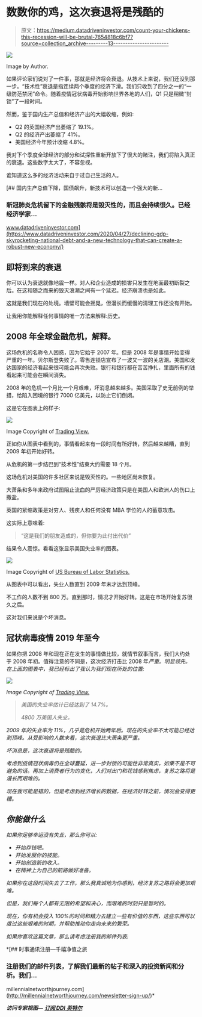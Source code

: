 # 数数你的鸡，这次衰退将是残酷的

> 原文：<https://medium.datadriveninvestor.com/count-your-chickens-this-recession-will-be-brutal-7654818c6bf7?source=collection_archive---------13----------------------->

![](img/699670c4a706de9c00974af34fad5908.png)

Image by Author.

如果评论家们说对了一件事，那就是经济将会衰退。从技术上来说，我们还没到那一步。“技术性”衰退是指连续两个季度的经济下滑。我们只收到了四分之一的“一级防范禁闭”命令。随着疫情冠状病毒开始影响世界各地的人们，Q1 只是稍微“封锁”了一段时间。

然而，鉴于国内生产总值和经济产出的大幅收缩，例如:

*   Q2 的英国经济产出萎缩了 19.1%。
*   Q2 的经济产出萎缩了 41%。
*   美国经济今年预计收缩 4.8%。

我对下个季度全球经济的部分和试探性重新开放下了很大的赌注，我们将陷入真正的衰退。这些数字太大了，不容忽视。

谁知道这么多的经济活动来自于过自己生活的人。

[](https://www.datadriveninvestor.com/2020/04/27/declining-gdp-skyrocketing-national-debt-and-a-new-technology-that-can-create-a-robust-new-economy/) [## 国内生产总值下降，国债飙升，新技术可以创造一个强大的新…

### 新冠肺炎危机留下的金融残骸将是毁灭性的，而且会持续很久。已经经济学家…

www.datadriveninvestor.com](https://www.datadriveninvestor.com/2020/04/27/declining-gdp-skyrocketing-national-debt-and-a-new-technology-that-can-create-a-robust-new-economy/) 

## 即将到来的衰退

你可以认为衰退就像地震一样。对人和企业造成的损害只发生在地面最初断裂之后。在这和随之而来的毁灭浪潮之间有一个延迟。经济崩溃也是如此。

这就是我们现在的处境。墙壁可能会摇晃，但漫长而缓慢的清理工作还没有开始。

让我用你能解释任何事情的唯一方法来解释:历史。

## 2008 年全球金融危机，解释。

这场危机的名称令人困惑，因为它始于 2007 年。但是 2008 年是事情开始变得严重的一年。贝尔斯登失败了。零售连锁店宣布了一波又一波的关店潮。美国和发达国家的经济看起来很可能会再次失败。银行和银行都在苦苦挣扎，里面所有的钱看起来可能会在瞬间消失。

2008 年的危机一个月比一个月艰难，坏消息越来越多。美国采取了史无前例的举措，给陷入困境的银行 7000 亿美元，以防止它们倒闭。

这是它在图表上的样子:

![](img/afa957f386df6a4bd3eb664d1222699c.png)

Image Copyright of [Trading View.](https://uk.tradingview.com/symbols/SPX/)

正如你从图表中看到的，事情看起来有一段时间有所好转，然后越来越糟，直到 2009 年初开始好转。

从危机的第一步结巴到“技术性”结束大约需要 18 个月。

这场危机对美国的许多社区来说是毁灭性的。一些地区尚未恢复。

大萧条和多年来政府试图阻止流血的严厉经济政策只是在美国人和欧洲人的伤口上撒盐。

英国的紧缩政策是对穷人、残疾人和任何没有 MBA 学位的人的蓄意攻击。

这实际上意味着:

> “这是我们的朋友造成的，但你要为此付出代价”

结果令人震惊。看看这张显示美国失业率的图表。

![](img/73acf5434d41335591293137318db235.png)

Image Copyright of [US Bureau of Labor Statistics.](https://www.bls.gov/opub/ted/2009/ted_20091208.htm?view_full)

从图表中可以看出，失业人数直到 2009 年末才达到顶峰。

不工作的人数不到 800 万。直到那时，情况才开始好转。这是在市场开始复苏很久之后。

这对我们来说是个坏消息。

## 冠状病毒疫情 2019 年至今

如果你把 2008 年和现在正在发生的事情做比较，就情节叙事而言，我们大约处于 2008 年初。值得注意的不同是，这次经济打击比 2008 年*严重。明显领先。在上面的图表中，我已经标出了我认为我们现在所处的位置:*

*![](img/897887fba03003060da3e0bc5605a107.png)*

*Image Copyright of [Trading View.](https://uk.tradingview.com/symbols/SPX/)*

> *美国的失业率估计已经达到了 14.7%。*
> 
> *4800 万美国人失业。*

*2009 年的失业率为 11%，几乎是危机开始两年后。现在的失业率不太可能已经达到顶峰。从受影响的人数来看，这次衰退比大萧条更严重。*

*坏消息是，这次衰退将是残酷的。*

*考虑到疫情冠状病毒仍在全球蔓延，进一步封锁的可能性非常真实，如果不是不可避免的话。再加上消费者行为的变化，人们对出门和花钱感到焦虑，复苏之路将是漫长而艰难的。*

*现在我可能是错的，但是考虑到经济增长的数据，在经济好转之前，情况会变得更糟。*

## *你能做什么*

*如果你足够幸运没有失业，那么你可以:*

*   *开始存钱吧。*
*   *开始发展你的技能。*
*   *开始创造新的收入。*
*   *在精神上为自己的前路做好准备。*

*如果你在这段时间失去了工作，那么我真诚地为你感到，经济复苏之路将会更加艰难。*

*但是，我们每个人都有无限的希望和决心，而艰难的时刻只是暂时的。*

*现在，你有机会投入 100%的时间和精力去建立一些有价值的东西，这些东西可以度过这些艰难的时期，并帮助推动你走向未来的繁荣。*

*如果你喜欢这篇文章，那么请考虑注册我的邮件列表:*

 *[## 时事通讯注册—千禧净值之旅

### 注册我们的邮件列表，了解我们最新的帖子和深入的投资新闻和分析。我们…

millennialnetworthjourney.com](http://millennialnetworthjourney.com/newsletter-sign-up/)* 

***访问专家视图—** [**订阅 DDI 英特尔**](https://datadriveninvestor.com/ddi-intel)*